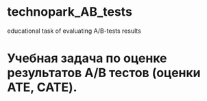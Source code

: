 # technopark_AB_tests
educational task of evaluating A/B-tests results
# Учебная задача по оценке результатов A/B тестов (оценки ATE, CATE).
